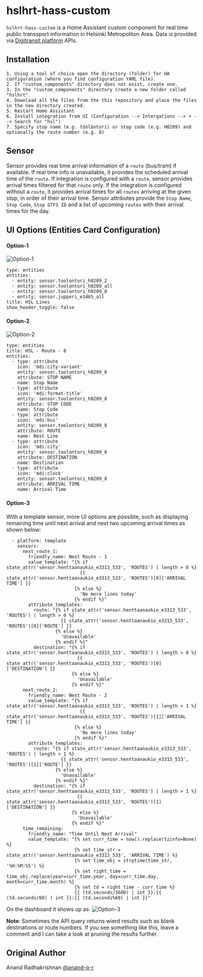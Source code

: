 # hslhrt-hass-custom
`hslhrt-hass-custom` is a Home Assistant custom component for real time public transsport information in Helsinki Metropoliton Area. Data is provided via [Digitransit platform](https://digitransit.fi/en/) APIs.

## Installation

    1. Using a tool of choice open the directory (folder) for HA configuration (where you find configuration YAML file).
    2. If "custom_components" directory does not exist, create one.
    3. In the "custom_components" directory create a new folder called "hslhrt".
    4. Download all the files from the this repository and place the files in the new directory created.
    5. Restart Home Assistant
    6. Install integration from UI (Configuration --> Intergations --> + --> Search for "hsl")
    7. Specify stop name (e.g. töölöntori) or stop code (e.g. H0209) and optionally the route number (e.g. 8) 

## Sensor

Sensor provides real time arrival information of a `route` (bus/tram) if available. If real time info is unavailable, it provides the scheduled arrival time of the `route`. If integration is configured with a `route`, sensor provides arrival times filtered for that `route` only. If the integration is configured without a `route`, it provides arrival times for all `routes` arriving at the given stop, in order of their arrival time. Sensor attributes provide the `Stop Name`, `Stop Code`, `Stop GTFS ID` and a list of upcoming `routes` with their arrival times for the day.

## UI Options (Entities Card Configuration)

#### Option-1

![Option-1](resources/images/ui-option-1.jpg?raw=true)

```
type: entities
entities:
  - entity: sensor.toolontori_h0209_2
  - entity: sensor.toolontori_h0209_all
  - entity: sensor.toolontori_h0209_8
  - entity: sensor.jupperi_e1465_all
title: HSL Lines
show_header_toggle: false
```


#### Option-2

![Option-2](resources/images/ui-option-2.jpg?raw=true)

```
type: entities
title: HSL - Route - 8
entities:
  - type: attribute
    icon: 'mdi:city-variant'
    entity: sensor.toolontori_h0209_8
    attribute: STOP NAME
    name: Stop Name
  - type: attribute
    icon: 'mdi:format-title'
    entity: sensor.toolontori_h0209_8
    attribute: STOP CODE
    name: Stop Code
  - type: attribute
    icon: 'mdi:bus'
    entity: sensor.toolontori_h0209_8
    attribute: ROUTE
    name: Next Line
  - type: attribute
    icon: 'mdi:city'
    entity: sensor.toolontori_h0209_8
    attribute: DESTINATION
    name: Destination
  - type: attribute
    icon: 'mdi:clock'
    entity: sensor.toolontori_h0209_8
    attribute: ARRIVAL TIME
    name: Arrival Time
```

#### Option-3
With a template sensor, more UI options are possible, such as displaying remaining time until next arrival and next two upcoming arrival times as shown below:

```
  - platform: template
    sensors:
      next_route_1:
        friendly_name: Next Route - 1
        value_template: "{% if state_attr('sensor.henttaanaukio_e3313_533', 'ROUTES') | length > 0 %}
                           {{ state_attr('sensor.henttaanaukio_e3313_533', 'ROUTES')[0]['ARRIVAL TIME'] }}
                         {% else %}
                           'No more lines today'
                         {% endif %}"
        attribute_templates:
          route: "{% if state_attr('sensor.henttaanaukio_e3313_533', 'ROUTES') | length > 0 %}
                    {{ state_attr('sensor.henttaanaukio_e3313_533', 'ROUTES')[0]['ROUTE'] }}
                  {% else %}
                    'Unavailable'
                  {% endif %}"
          destination: "{% if state_attr('sensor.henttaanaukio_e3313_533', 'ROUTES') | length > 0 %}
                          {{ state_attr('sensor.henttaanaukio_e3313_533', 'ROUTES')[0]['DESTINATION'] }}
                        {% else %}
                          'Unavailable'
                        {% endif %}"
      next_route_2:
        friendly_name: Next Route - 2
        value_template: "{% if state_attr('sensor.henttaanaukio_e3313_533', 'ROUTES') | length > 1 %}
                           {{ state_attr('sensor.henttaanaukio_e3313_533', 'ROUTES')[1]['ARRIVAL TIME'] }}
                         {% else %}
                           'No more lines today'
                         {% endif %}"
        attribute_templates:
          route: "{% if state_attr('sensor.henttaanaukio_e3313_533', 'ROUTES') | length > 1 %}
                    {{ state_attr('sensor.henttaanaukio_e3313_533', 'ROUTES')[1]['ROUTE'] }}
                  {% else %}
                    'Unavailable'
                  {% endif %}"
          destination: "{% if state_attr('sensor.henttaanaukio_e3313_533', 'ROUTES') | length > 1 %}
                          {{ state_attr('sensor.henttaanaukio_e3313_533', 'ROUTES')[1]['DESTINATION'] }}
                        {% else %}
                          'Unavailable'
                        {% endif %}"
      time_remaining:
        friendly_name: "Time Until Next Arrival"
        value_template: "{% set curr_time = now().replace(tzinfo=None) %}
                         {% set time_str = state_attr('sensor.henttaanaukio_e3313_533', 'ARRIVAL TIME') %}
                         {% set time_obj = strptime(time_str, '%H:%M:%S') %}
                         {% set right_time = time_obj.replace(year=curr_time.year, day=curr_time.day, month=curr_time.month) %}
                         {% set td = right_time - curr_time %}
                         {{ (td.seconds/3600) | int }}:{{ (td.seconds/60) | int }}:{{ (td.seconds%60) | int }}"
```

On the dashboard it shows up as:
![Option-3](resources/images/ui-option-3.jpg?raw=true)


**Note**: Sometimes the API query returns wierd results such as blank destinations or route numbers. If you see something like this, leave a comment and I can take a look at pruning the results further.

## Original Author
Anand Radhakrishnan [@anand-p-r](https://github.com/anand-p-r)
